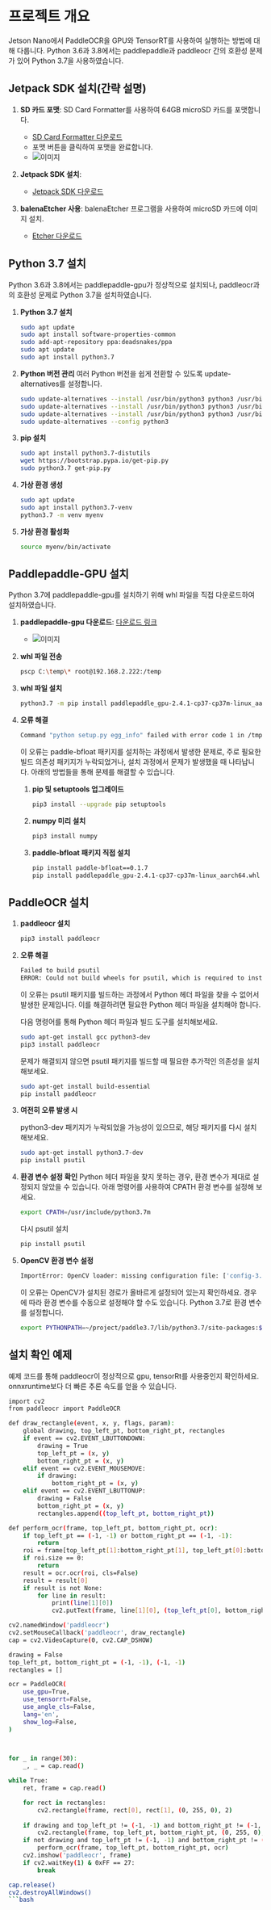 # 프로젝트 개요
Jetson Nano에서 PaddleOCR을 GPU와 TensorRT를 사용하여 실행하는 방법에 대해 다룹니다. Python 3.6과 3.8에서는 paddlepaddle과 paddleocr 간의 호환성 문제가 있어 Python 3.7을 사용하였습니다.

## Jetpack SDK 설치(간략 설명)
1. **SD 카드 포맷**: SD Card Formatter를 사용하여 64GB microSD 카드를 포맷합니다.
    - [SD Card Formatter 다운로드](https://www.sdcard.org/downloads/formatter/sd-memory-card-formatter-for-windows-download/)
    - 포맷 버튼을 클릭하여 포맷을 완료합니다.
    - ![이미지](https://github.com/hyKwon13/Jetson-nano_PaddleOCR_CUDA/assets/117807382/40fec450-6ca2-48fe-b878-b73b55925ef2)

2. **Jetpack SDK 설치**:
    - [Jetpack SDK 다운로드](https://developer.nvidia.com/jetpack-sdk-464)

3. **balenaEtcher 사용**: balenaEtcher 프로그램을 사용하여 microSD 카드에 이미지 설치.
    - [Etcher 다운로드](https://etcher.balena.io/)

## Python 3.7 설치
Python 3.6과 3.8에서는 paddlepaddle-gpu가 정상적으로 설치되나, paddleocr과의 호환성 문제로 Python 3.7을 설치하였습니다.

1. **Python 3.7 설치**
    ```bash
    sudo apt update
    sudo apt install software-properties-common
    sudo add-apt-repository ppa:deadsnakes/ppa
    sudo apt update
    sudo apt install python3.7
    ```

2. **Python 버전 관리**
    여러 Python 버전을 쉽게 전환할 수 있도록 update-alternatives를 설정합니다.
    ```bash
    sudo update-alternatives --install /usr/bin/python3 python3 /usr/bin/python3.6 1
    sudo update-alternatives --install /usr/bin/python3 python3 /usr/bin/python3.7 2
    sudo update-alternatives --install /usr/bin/python3 python3 /usr/bin/python3.8 3
    sudo update-alternatives --config python3
    ```

3. **pip 설치**
    ```bash
    sudo apt install python3.7-distutils
    wget https://bootstrap.pypa.io/get-pip.py
    sudo python3.7 get-pip.py
    ```

4. **가상 환경 생성**
    ```bash
    sudo apt update
    sudo apt install python3.7-venv
    python3.7 -m venv myenv
    ```

5. **가상 환경 활성화**
    ```bash
    source myenv/bin/activate
    ```

## Paddlepaddle-GPU 설치
Python 3.7에 paddlepaddle-gpu를 설치하기 위해 whl 파일을 직접 다운로드하여 설치하였습니다.

1. **paddlepaddle-gpu 다운로드**: [다운로드 링크](https://forums.developer.nvidia.com/t/paddlepaddle-for-jetson/242765)
    - ![이미지](https://github.com/hyKwon13/Jetson-nano_PaddleOCR_CUDA/assets/117807382/fd80b418-f0a8-4eb9-ad90-5e9ecf788fbb)


2. **whl 파일 전송**
    ```bash
    pscp C:\temp\* root@192.168.2.222:/temp
    ```

3. **whl 파일 설치**
    ```bash
    python3.7 -m pip install paddlepaddle_gpu-2.4.1-cp37-cp37m-linux_aarch64.whl
    ```

4. **오류 해결**
    ```bash
    Command "python setup.py egg_info" failed with error code 1 in /tmp/pip-build-apmufue2/paddle-bfloat/
    ```

    이 오류는 paddle-bfloat 패키지를 설치하는 과정에서 발생한 문제로, 주로 필요한 빌드 의존성 패키지가 누락되었거나, 설치 과정에서 문제가 발생했을 때 나타납니다. 아래의 방법들을 통해 문제를 해결할 수 있습니다.

    1. **pip 및 setuptools 업그레이드**
        ```bash
        pip3 install --upgrade pip setuptools
        ```

    2. **numpy 미리 설치**
        ```bash
        pip3 install numpy
        ```

    3. **paddle-bfloat 패키지 직접 설치**
        ```bash
        pip install paddle-bfloat==0.1.7
        pip install paddlepaddle_gpu-2.4.1-cp37-cp37m-linux_aarch64.whl
        ```

## PaddleOCR 설치

1. **paddleocr 설치**
    ```bash
    pip3 install paddleocr
    ```

2. **오류 해결**
    ```bash
    Failed to build psutil
    ERROR: Could not build wheels for psutil, which is required to install pyproject.toml-based projects
    ```

    이 오류는 psutil 패키지를 빌드하는 과정에서 Python 헤더 파일을 찾을 수 없어서 발생한 문제입니다. 이를 해결하려면 필요한 Python 헤더 파일을 설치해야 합니다.

    다음 명령어를 통해 Python 헤더 파일과 빌드 도구를 설치해보세요.
    ```bash
    sudo apt-get install gcc python3-dev
    pip3 install paddleocr
    ```

    문제가 해결되지 않으면 psutil 패키지를 빌드할 때 필요한 추가적인 의존성을 설치해보세요.
    ```bash
    sudo apt-get install build-essential
    pip install paddleocr
    ```

3. **여전히 오류 발생 시**

    python3-dev 패키지가 누락되었을 가능성이 있으므로, 해당 패키지를 다시 설치해보세요.
    ```bash
    sudo apt-get install python3.7-dev
    pip install psutil
    ```

4. **환경 변수 설정 확인**
    Python 헤더 파일을 찾지 못하는 경우, 환경 변수가 제대로 설정되지 않았을 수 있습니다. 아래 명령어를 사용하여 CPATH 환경 변수를 설정해 보세요.
    ```bash
    export CPATH=/usr/include/python3.7m
    ```

    다시 psutil 설치
    ```bash
    pip install psutil
    ```

5. **OpenCV 환경 변수 설정**
    ```bash
    ImportError: OpenCV loader: missing configuration file: ['config-3.7.py', 'config-3.py']. Check OpenCV installation.
    ```

    이 오류는 OpenCV가 설치된 경로가 올바르게 설정되어 있는지 확인하세요. 경우에 따라 환경 변수를 수동으로 설정해야 할 수도 있습니다. Python 3.7로 환경 변수를 설정합니다.
    ```bash
    export PYTHONPATH=~/project/paddle3.7/lib/python3.7/site-packages:$PYTHONPATH
    ```

## 설치 확인 예제
예제 코드를 통해 paddleocr이 정상적으로 gpu, tensorRt를 사용중인지 확인하세요. onnxruntime보다 더 빠른 추론 속도를 얻을 수 있습니다.

```bash
import cv2
from paddleocr import PaddleOCR

def draw_rectangle(event, x, y, flags, param):
    global drawing, top_left_pt, bottom_right_pt, rectangles
    if event == cv2.EVENT_LBUTTONDOWN:
        drawing = True
        top_left_pt = (x, y)
        bottom_right_pt = (x, y)
    elif event == cv2.EVENT_MOUSEMOVE:
        if drawing:
            bottom_right_pt = (x, y)
    elif event == cv2.EVENT_LBUTTONUP:
        drawing = False
        bottom_right_pt = (x, y)
        rectangles.append((top_left_pt, bottom_right_pt))

def perform_ocr(frame, top_left_pt, bottom_right_pt, ocr):
    if top_left_pt == (-1, -1) or bottom_right_pt == (-1, -1):
        return
    roi = frame[top_left_pt[1]:bottom_right_pt[1], top_left_pt[0]:bottom_right_pt[0]]
    if roi.size == 0:
        return
    result = ocr.ocr(roi, cls=False)
    result = result[0]
    if result is not None:
        for line in result:
            print(line[1][0])
            cv2.putText(frame, line[1][0], (top_left_pt[0], bottom_right_pt[1]+21), cv2.FONT_HERSHEY_SIMPLEX, 1, (0, 0, 255), 2)

cv2.namedWindow('paddleocr')
cv2.setMouseCallback('paddleocr', draw_rectangle)
cap = cv2.VideoCapture(0, cv2.CAP_DSHOW)

drawing = False
top_left_pt, bottom_right_pt = (-1, -1), (-1, -1)
rectangles = [] 

ocr = PaddleOCR(
    use_gpu=True,
    use_tensorrt=False,
    use_angle_cls=False,
    lang='en',
    show_log=False,
)


            
for _ in range(30):
    _, _ = cap.read()

while True:
    ret, frame = cap.read()

    for rect in rectangles:
        cv2.rectangle(frame, rect[0], rect[1], (0, 255, 0), 2)
    
    if drawing and top_left_pt != (-1, -1) and bottom_right_pt != (-1, -1):
        cv2.rectangle(frame, top_left_pt, bottom_right_pt, (0, 255, 0), 2)
    if not drawing and top_left_pt != (-1, -1) and bottom_right_pt != (-1, -1):
        perform_ocr(frame, top_left_pt, bottom_right_pt, ocr)
    cv2.imshow('paddleocr', frame)
    if cv2.waitKey(1) & 0xFF == 27:
        break

cap.release()
cv2.destroyAllWindows()
```bash
